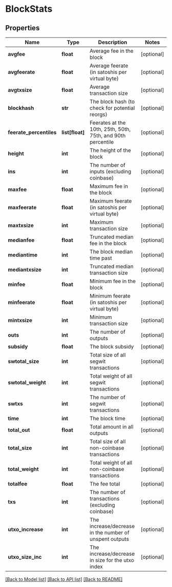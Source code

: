 # BlockStats

## Properties
Name | Type | Description | Notes
------------ | ------------- | ------------- | -------------
**avgfee** | **float** | Average fee in the block | [optional] 
**avgfeerate** | **float** | Average feerate (in satoshis per virtual byte) | [optional] 
**avgtxsize** | **float** | Average transaction size | [optional] 
**blockhash** | **str** | The block hash (to check for potential reorgs) | [optional] 
**feerate_percentiles** | **list[float]** | Feerates at the 10th, 25th, 50th, 75th, and 90th percentile | [optional] 
**height** | **int** | The height of the block | [optional] 
**ins** | **int** | The number of inputs (excluding coinbase) | [optional] 
**maxfee** | **float** | Maximum fee in the block | [optional] 
**maxfeerate** | **float** | Maximum feerate (in satoshis per virtual byte) | [optional] 
**maxtxsize** | **int** | Maximum transaction size | [optional] 
**medianfee** | **float** | Truncated median fee in the block | [optional] 
**mediantime** | **int** | The block median time past | [optional] 
**mediantxsize** | **int** | Truncated median transaction size | [optional] 
**minfee** | **float** | Minimum fee in the block | [optional] 
**minfeerate** | **float** | Minimum feerate (in satoshis per virtual byte) | [optional] 
**mintxsize** | **int** | Minimum transaction size | [optional] 
**outs** | **int** | The number of outputs | [optional] 
**subsidy** | **float** | The block subsidy | [optional] 
**swtotal_size** | **int** | Total size of all segwit transactions | [optional] 
**swtotal_weight** | **int** | Total weight of all segwit transactions | [optional] 
**swtxs** | **int** | The number of segwit transactions | [optional] 
**time** | **int** | The block time | [optional] 
**total_out** | **float** | Total amount in all outputs | [optional] 
**total_size** | **int** | Total size of all non-coinbase transactions | [optional] 
**total_weight** | **int** | Total weight of all non-coinbase transactions | [optional] 
**totalfee** | **float** | The fee total | [optional] 
**txs** | **int** | The number of transactions (excluding coinbase) | [optional] 
**utxo_increase** | **int** | The increase/decrease in the number of unspent outputs | [optional] 
**utxo_size_inc** | **int** | The increase/decrease in size for the utxo index | [optional] 

[[Back to Model list]](../README.md#documentation-for-models) [[Back to API list]](../README.md#documentation-for-api-endpoints) [[Back to README]](../README.md)

